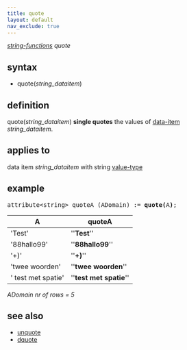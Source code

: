 ```yaml
---
title: quote
layout: default
nav_exclude: true
---
```

*[string-functions](string-functions) quote*

## syntax

- quote(*string_dataitem*)

## definition

quote(*string_dataitem*) **single quotes** the values of [data-item](data-item) *string_dataitem*.

## applies to

data item *string_dataitem* with string [value-type](value-type)

## example

<pre>
attribute&lt;string&gt; quoteA (ADomain) := <B>quote(</B>A<B>)</B>;
</pre>

| A                  | **quoteA**                  |
|--------------------|-----------------------------|
| 'Test'             | ''****Test****''            |
| '88hallo99'        | ''****88hallo99****''       |
| '+)'               | ''****+)****''              |
| 'twee woorden'     | ''****twee woorden****''    |
| ' test met spatie' | ''****test met spatie****'' |

*ADomain nr of rows = 5*

## see also
- [unquote](unquote)
- [dquote](dquote)